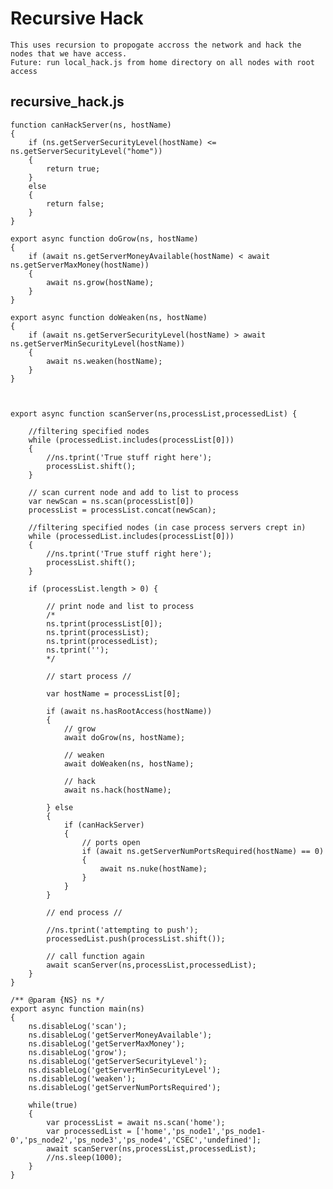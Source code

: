 # Recursive Hack

	This uses recursion to propogate accross the network and hack the nodes that we have access.
	Future: run local_hack.js from home directory on all nodes with root access
	
## recursive_hack.js

	function canHackServer(ns, hostName)
	{
		if (ns.getServerSecurityLevel(hostName) <= ns.getServerSecurityLevel("home"))
		{
			return true;
		}
		else
		{
			return false;
		}
	}

	export async function doGrow(ns, hostName)
	{
		if (await ns.getServerMoneyAvailable(hostName) < await ns.getServerMaxMoney(hostName))
		{
			await ns.grow(hostName);
		} 
	}

	export async function doWeaken(ns, hostName)
	{
		if (await ns.getServerSecurityLevel(hostName) > await ns.getServerMinSecurityLevel(hostName))
		{
			await ns.weaken(hostName);
		}
	}



	export async function scanServer(ns,processList,processedList) {

		//filtering specified nodes
		while (processedList.includes(processList[0]))
		{
			//ns.tprint('True stuff right here');
			processList.shift();
		}

		// scan current node and add to list to process
		var newScan = ns.scan(processList[0])
		processList = processList.concat(newScan);

		//filtering specified nodes (in case process servers crept in)
		while (processedList.includes(processList[0]))
		{
			//ns.tprint('True stuff right here');
			processList.shift();
		}

		if (processList.length > 0) {

			// print node and list to process
			/*
			ns.tprint(processList[0]);
			ns.tprint(processList);
			ns.tprint(processedList);
			ns.tprint('');
			*/

			// start process //

			var hostName = processList[0];

			if (await ns.hasRootAccess(hostName))
			{
				// grow
				await doGrow(ns, hostName);

				// weaken
				await doWeaken(ns, hostName);

				// hack
				await ns.hack(hostName);

			} else
			{
				if (canHackServer)
				{
					// ports open
					if (await ns.getServerNumPortsRequired(hostName) == 0)
					{
						await ns.nuke(hostName);
					}
				}
			}

			// end process //

			//ns.tprint('attempting to push');
			processedList.push(processList.shift()); 

			// call function again
			await scanServer(ns,processList,processedList);
		}
	}

	/** @param {NS} ns */
	export async function main(ns) 
	{
    	ns.disableLog('scan');
        ns.disableLog('getServerMoneyAvailable');
        ns.disableLog('getServerMaxMoney');
        ns.disableLog('grow');
        ns.disableLog('getServerSecurityLevel');
        ns.disableLog('getServerMinSecurityLevel');
        ns.disableLog('weaken');
        ns.disableLog('getServerNumPortsRequired');
        
		while(true)
		{
			var processList = await ns.scan('home');
			var processedList = ['home','ps_node1','ps_node1-0','ps_node2','ps_node3','ps_node4','CSEC','undefined'];
			await scanServer(ns,processList,processedList);
			//ns.sleep(1000);
		}
	}